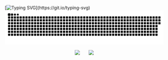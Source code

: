 [![Typing SVG](https://readme-typing-svg.herokuapp.com?font=Fira+Code&pause=1000&width=435&lines=%F0%9F%9A%A9+One+CTF+a+day+keeps+the+rust+away.)](https://git.io/typing-svg)
![](https://raw.githubusercontent.com/fjqz177/fjqz177/main/dist/github-contribution-grid-snake.svg)
<div align="center">
<span>&emsp;&emsp;</span>
<img height="170px" src="https://github-readme-stats.vercel.app/api?username=ericchen913900" /><span>&emsp;&emsp;</span><img height="170px" src="https://github-readme-stats.vercel.app/api/top-langs/?username=fjqz177&layout=compact&langs_count=8" />
<span>&emsp;&emsp;</span>
</div>
